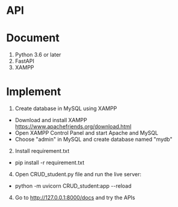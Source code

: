 # API
# Document
1. Python 3.6 or later
2. FastAPI 
3. XAMPP 
# Implement
1. Create database in MySQL using XAMPP
- Download and install XAMPP
https://www.apachefriends.org/download.html
- Open XAMPP Control Panel and start Apache and MySQL
- Choose "admin" in MySQL and create database named "mydb"
2. Install requirement.txt 
- pip install -r requirement.txt
4. Open CRUD_student.py file and run the live server:
- python -m uvicorn CRUD_student:app --reload
4. Go to http://127.0.0.1:8000/docs and try the APIs


